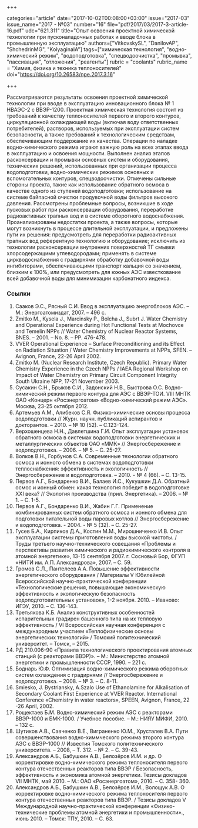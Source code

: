 +++

categories="article"
date="2017-10-02T00:08:00+03:00"
issue="2017-03"
issue_name="2017 - №03"
number="16"
file="pdf/2017/03/2017-3-article-16.pdf"
udc="621.311"
title="Опыт освоения проектной химической технологии при пусконаладочных работах и вводе блока в промышленную эксплуатацию"
authors=["VitkovskySL", "DanilovAP", "ShchedrinMG", "KolyaginaIA"]
tags=["химическая технология", "водно-химический режим", "водоподготовка", "спецводоочистка", "промывка", "пассивация", "отложения", "реагенты"]
rubric = "coolants"
rubric_name = "Химия, физика и техника теплоносителей"
doi="https://doi.org/10.26583/npe.2017.3.16"

+++

Рассматриваются результаты освоения проектной химической технологии при вводе в эксплуатацию инновационного блока № 1 НВАЭС-2 с ВВЭР-1200. Проектная химическая технология состоит из требований к качеству теплоносителей первого и второго контуров, циркуляционной охлаждающей воды (включая воду ответственных потребителей), растворов, используемых при эксплуатации систем безопасности, а также требований к технологическим средствам, обеспечивающим поддержание их качества. Операции по наладке водно-химического режима играют важную роль на всех этапах ввода в эксплуатацию и освоения мощности. Выполнен анализ этапов расконсервации и промывки основных систем и оборудования, технических решений, использованных при организации процесса водоподготовки, водно-химических режимов основных и вспомогательных контуров, спецводоочистки. Отмечены сильные стороны проекта, такие как использование обратного осмоса в качестве одного из ступеней водоподготовки; использование на системе байпасной очистки продувочной воды фильтров высокого давления. Рассмотрены проблемные вопросы, возникшие в ходе пусковых работ при расконсервации оборудования, переработке радиоактивных трапных вод и в системе оборотного водоснабжения. Проанализированы недостатки проекта, а также вопросы, которые могут возникнуть в процессе длительной эксплуатации, и предложены пути их решения: предусмотреть для переработки радиоактивных трапных вод референтную технологию и оборудование; исключить из технологии расконсервации внутренних поверхностей ТГ смывки хлорсодержащими углеводородами; применять в системе циркводоснабжения с градирнями обработку добавочной воды ингибиторами, обеспечивающими транспорт кальция со значением, близким к 100%, или предусмотреть для южных АЭС известкование всей добавочной воды для минимизации карбонатного индекса.

### Ссылки

1. Сааков Э.С., Рясный С.И. Ввод в эксплуатацию энергоблоков АЭС. – М.: Энергоатомиздат, 2007. – 496 с.
2. Zmitko M., Kysela J., Marcinsky P., Bolcha J., Subrt J. Water Chemistry and Operational Experience during Hot Functional Tests at Mochovce and Temelin NPPs // Water Chemistry of Nuclear Reactor Systems, BNES. – 2001. – No. 8. – PP. 476-478.
3. VVER Operational Experience – Surface Preconditioning and its Effect on Radiation Situation / Water Chemistry Improvements at NPPs, SFEN. – Avignon, France, 22-26 April 2002.
4. Zmitko M. (Nuclear Research Institute, Czech Republic). Primary Water Chemistry Experience in the Czech NPPs / IAEA Regional Workshop on Impact of Water Chemistry on Primary Circuit Component Integrity South Ukraine NPP, 17-21 November 2003.
5. Сусакин С.Н., Брыков С.И., Задонский Н.В., Быстрова О.С. Водно-химический режим первого контура для АЭС с ВВЭР-ТОИ. VIII МНТК ОАО «Концерн «Росэнергоатом» «Водно-химический режим АЭС». Москва, 23-25 октября 2012.
6. Артемьев А.М., Алибеков С.Я. Физико-химические основы процесса водоподготовки // Журн. научн. публикаций аспирантов и докторантов. – 2010. – № 10 (52). – С.123-124.
7. Верхошенцева Н.Н., Давлетшина Г.И. Опыт эксплуатации установок обратного осмоса в системах водоподготовки энергетических и металлургических объектов ОАО «ММК» // Энергосбережение и водоподготовка. – 2006. – № 5. – С. 25-27.
8. Волков В.Н., Горбунов С.А. Современные технологии обратного осмоса и ионного обмена в системах водоподготовки теплоснабжения: эффективность и экологичность // Энергосбережение и водоподготовка. – 2010. - № 4 (66). – С. 13-15.
9. Первов А.Г., Бондаренко В.И., Балаев И.С., Кукушкин Д.А. Обратный осмос и ионный обмен: какая технология победит в водоподготовке XXI века? // Экология производства (прил. Энергетика). – 2006. – № 1. – С. 1-5.
10. Первов А.Г., Бондаренко В.И., Жабин Г.Г. Применение комбинированных систем обратного осмоса и ионного обмена для подготовки питательной воды паровых котлов // Энергосбережение и водоподготовка. - 2004. - № 5 (32). – С. 25-27.
11. Гусев Б.А., Кирпиков Д.А., Костин М.М., Мирошниченко И.В. Опыт эксплуатации системы приготовления воды высокой чистоты. / Труды третьего научно-технического совещания «Проблемы и перспективы развития химического и радиохимического контроля в атомной энергетике», 13-15 сентября 2007. г. Сосновый Бор, ФГУП «НИТИ им. А.П. Александрова», 2007. – С. 59.
12. Громов С.Л., Пантелеев А.А. Повышение эффективности энергетического оборудования / Материалы V Юбилейной Всероссийской научно-практической конференции «Технологические решения, повышающие экономическую эффективность и экологическую безопасность водоподготовительных установок», 1-2 ноября. 2010. – Иваново: ИГЭУ, 2010. – С. 136-143.
13. Третьякова К.Б. Анализ конструктивных особенностей испарительных градирен башенного типа на их тепловую эффективность / VI Всероссийская научная конференция с международным участием «Теплофизические основы энергетических технологий» / Томский политехнический университет. – Томск, – 2015.
14. РД 210.006-90 «Правила технологического проектирования атомных станций (с реакторами ВВЭР)». – М.: Министерство атомной энергетики и промышленности СССР, 1990. – 221 с.
15. Боднарь Ю.Ф. Оптимизация водно-химического режима оборотных систем охлаждения с градирнями // Энергосбережение и водоподготовка. – 2008. – № 3. – С. 8-11.
16. Smiesko, J. Bystriansky, A.Szalo Use of Ethanolamine for Alkalisation of Secondary Coolant First Experience at VVER Reactor. International Conference «Chemistry in water reactors», SPEEN, Avignon, France, 22 -26 April, 2002.
17. Рощектаев Б.М. Водно-химический режим АЭС с реакторами ВВЭР-1000 и БМК-1000. / Учебное пособие. – М.: НИЯУ МИФИ, 2010. – 132 с.
18. Шутиков А.В., Савченко В.Е., Виграненко Ю.М., Хрусталев В.А. Пути совершенствования водно-химмческого режима второго контура АЭС с ВВЭР-1000 // Известия Томского политехнического университета. – 2008, – Т. 312. – № 2. – С. 39-43.
19. Александров А.Б., Бабушкин А.В., Белозёров И.М. и др. О корректировке водно-химического режима теплоносителя первого контура отечественных реакторов типа ВВЭР / Безопасность, эффективность и экономика атомной энергетики. Тезисы докладов VII МНТК, май 2010. – М.: ОАО «Росэнергоатом», 2010. – С. 358- 360.
20. Александров А.Б., Бабушкин А.В., Белозёров И.М., Волощук А.В. О корректировке водно-химического режима теплоносителя первого контура отечественных реакторов типа ВВЭР. / Тезисы докладов V Международной научно-практической конференции «Физико-технические проблемы атомной энергетики и промышленности»., июнь 2010. – Томск: ТПУ, 2010. – С. 63.